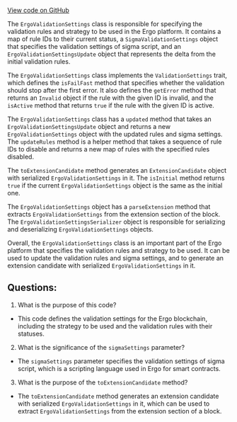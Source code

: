 [View code on GitHub](https://github.com/ergoplatform/ergo/src/main/scala/org/ergoplatform/settings/ErgoValidationSettings.scala)

The `ErgoValidationSettings` class is responsible for specifying the validation rules and strategy to be used in the Ergo platform. It contains a map of rule IDs to their current status, a `SigmaValidationSettings` object that specifies the validation settings of sigma script, and an `ErgoValidationSettingsUpdate` object that represents the delta from the initial validation rules. 

The `ErgoValidationSettings` class implements the `ValidationSettings` trait, which defines the `isFailFast` method that specifies whether the validation should stop after the first error. It also defines the `getError` method that returns an `Invalid` object if the rule with the given ID is invalid, and the `isActive` method that returns `true` if the rule with the given ID is active.

The `ErgoValidationSettings` class has a `updated` method that takes an `ErgoValidationSettingsUpdate` object and returns a new `ErgoValidationSettings` object with the updated rules and sigma settings. The `updateRules` method is a helper method that takes a sequence of rule IDs to disable and returns a new map of rules with the specified rules disabled. 

The `toExtensionCandidate` method generates an `ExtensionCandidate` object with serialized `ErgoValidationSettings` in it. The `isInitial` method returns `true` if the current `ErgoValidationSettings` object is the same as the initial one. 

The `ErgoValidationSettings` object has a `parseExtension` method that extracts `ErgoValidationSettings` from the extension section of the block. The `ErgoValidationSettingsSerializer` object is responsible for serializing and deserializing `ErgoValidationSettings` objects. 

Overall, the `ErgoValidationSettings` class is an important part of the Ergo platform that specifies the validation rules and strategy to be used. It can be used to update the validation rules and sigma settings, and to generate an extension candidate with serialized `ErgoValidationSettings` in it.
## Questions: 
 1. What is the purpose of this code?
- This code defines the validation settings for the Ergo blockchain, including the strategy to be used and the validation rules with their statuses.

2. What is the significance of the `sigmaSettings` parameter?
- The `sigmaSettings` parameter specifies the validation settings of sigma script, which is a scripting language used in Ergo for smart contracts.

3. What is the purpose of the `toExtensionCandidate` method?
- The `toExtensionCandidate` method generates an extension candidate with serialized `ErgoValidationSettings` in it, which can be used to extract `ErgoValidationSettings` from the extension section of a block.